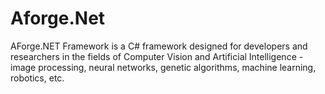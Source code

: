 # Aforge.Net
AForge.NET Framework is a C# framework designed for developers and researchers in the fields of Computer Vision and Artificial Intelligence - image processing, neural networks, genetic algorithms, machine learning, robotics, etc.
